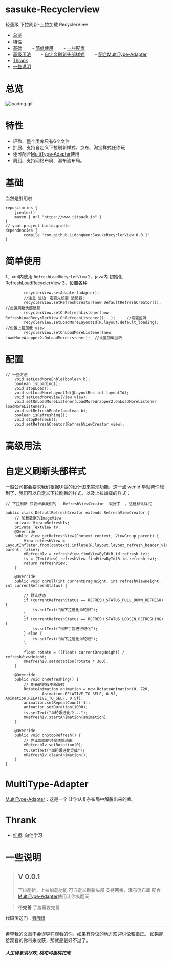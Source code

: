 # sasuke-Recyclerview
轻量级 下拉刷新-上拉加载 RecyclerView

- [总览](#总览)
- [特性](#特性)
- [基础](#基础用法)
　　- [简单使用](#简单使用)
　　- [一些配置](#配置)
- [高级用法](#高级用法)
　　- [自定义刷新头部样式](#自定义刷新头部样式)
　　- [配合MultiType-Adapter](#MultiType-Adapter)
- [Thrank](#Thrank)
- [一些说明](#一些说明)
# 总览
![loading.gif](https://github.com/LidongWen/SasukeRecyclerView/blob/master/doc/refresh-pull.gif)


# 特性
- 轻盈、整个类库只有6个文件
- 扩展、支持自定义下拉刷新样式、京东、淘宝样式任你玩
- 还可配合[MultiType-Adapter](https://github.com/LidongWen/MultiTypeAdapter)使用
- 周到、支持网格布局、瀑布流布局。

# 基础
当然是引用啦
```
repositories {
    jcenter()
    maven { url "https://www.jitpack.io" }
}
// yout project build.gradle
dependencies {
        compile 'com.github.LidongWen:SasukeRecyclerView:0.0.1'
}
```
# 简单使用
1、xml内使用 `RefreshLoadRecyclerView`
2、java内 初始化  RefreshLoadRecyclerView
3、设置各种
```
        recyclerView.setAdapter(adapter);
        //注意 这边一定要先设置 适配器;
        recyclerView.setRefreshCreator(new DefaultRefreshCreator());    //设置刷新头部信息
        recyclerView.setOnRefreshListener(new RefreshLoadRecyclerView.OnRefreshListener()...);     //设置监听
        recyclerView.setLoadMoreLayoutId(R.layout.default_loading);     //设置上拉加载 view
        recyclerView.setOnLoadMoreListener(new LoadMoreWrapper2.OnLoadMoreListener);  //设置加载监听
```
# 配置
```
// 一些方法
    void setLoadMoreEnble(boolean b);
    boolean isLoading();
    void stopLoad();
    void setLoadMoreLayoutId(@LayoutRes int layoutId);
    void setLoadMoreView(View view);
    void setOnLoadMoreListener(LoadMoreWrapper2.OnLoadMoreListener loadMoreListener);
    void setRefreshEnble(boolean b);
    boolean isRefreshing();
    void stopRefresh();
    void setRefreshCreator(RefreshViewCreator view);

```

# 高级用法
# 自定义刷新头部样式
一般公司都会要求我们根据UI做的设计图来实现功能，这一点 wenld 早就帮你想到了，我们可以自定义下拉刷新的样式，以及上拉加载的样式；

```
// 下拉刷新 只要继承我们的   RefreshViewCreator  就好了  ，这是默认样式

public class DefaultRefreshCreator extends RefreshViewCreator {
    // 加载数据的ImageView
    private View mRefreshIv;
    private TextView tv;
    @Override
    public View getRefreshView(Context context, ViewGroup parent) {
        View refreshView = LayoutInflater.from(context).inflate(R.layout.layout_refresh_header_view, parent, false);
        mRefreshIv = refreshView.findViewById(R.id.refresh_iv);
        tv = (TextView) refreshView.findViewById(R.id.refresh_tv);
        return refreshView;
    }

    @Override
    public void onPull(int currentDragHeight, int refreshViewHeight, int currentRefreshStatus) {

        // 默认状态
        if (currentRefreshStatus == REFRESH_STATUS_PULL_DOWN_REFRESH) {
            tv.setText("向下拉进化血轮眼");
        }
        if (currentRefreshStatus == REFRESH_STATUS_LOOSEN_REFRESHING) {
            tv.setText("松开手指进行进化");
        } else {
            tv.setText("向下拉进化血轮眼");
        }

        float rotate = ((float) currentDragHeight) / refreshViewHeight;
        mRefreshIv.setRotation(rotate * 360);
    }

    @Override
    public void onRefreshing() {
        // 刷新的时候不断旋转
        RotateAnimation animation = new RotateAnimation(0, 720,
                Animation.RELATIVE_TO_SELF, 0.5f, Animation.RELATIVE_TO_SELF, 0.5f);
        animation.setRepeatCount(-1);
        animation.setDuration(1000);
        tv.setText("血轮眼进化中...");
        mRefreshIv.startAnimation(animation);
    }

    @Override
    public void onStopRefresh() {
        // 停止加载的时候清除动画
        mRefreshIv.setRotation(0);
        tv.setText("血轮眼进化完成");
        mRefreshIv.clearAnimation();
    }
}

```
# MultiType-Adapter

[MultiType-Adapter](http://www.jianshu.com/p/032a6773620b)：这是一个 让你从复杂布局中解脱出来的库。


# Thrank
- [红橙](http://www.jianshu.com/u/35083fcb7747): 向他学习

# 一些说明

> ##  V 0.0.1
> 下拉刷新，上拉加载功能
> 可自定义刷新头部
> 支持网格、瀑布流布局
> 配合[MultiType-Adapter](http://www.jianshu.com/p/032a6773620b)使用让你爽翻天


> **带完善**
> 手势需要完善

代码传送门：[戳我!!!](https://github.com/LidongWen/SasukeRecyclerView)

-----

希望我的文章不会误导在观看的你，如果有异议的地方欢迎讨论和指正。
如果能给观看的你带来收获，那就是最好不过了。

##### 人生得意须尽欢, 桃花坞里桃花庵